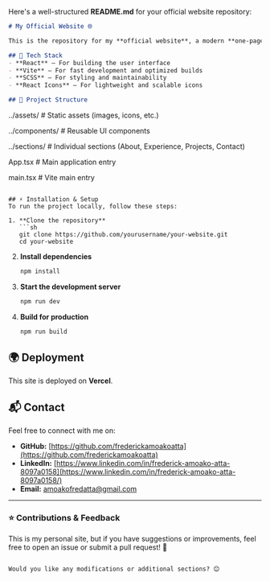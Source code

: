 Here's a well-structured **README.md** for your official website repository:

```markdown
# My Official Website 🌐

This is the repository for my **official website**, a modern **one-page site** built with **React** and **Vite**. The site showcases my work, experience, and projects in a sleek and responsive design.

## 🚀 Tech Stack
- **React** – For building the user interface
- **Vite** – For fast development and optimized builds
- **SCSS** – For styling and maintainability
- **React Icons** – For lightweight and scalable icons

## 📂 Project Structure
```

../assets/          # Static assets (images, icons, etc.)

../components/      # Reusable UI components

../sections/        # Individual sections (About, Experience, Projects, Contact)

App.tsx         # Main application entry

main.tsx        # Vite main entry
```

## ⚡ Installation & Setup
To run the project locally, follow these steps:

1. **Clone the repository**  
   ```sh
   git clone https://github.com/yourusername/your-website.git
   cd your-website
   ```

2. **Install dependencies**
   ```sh
   npm install
   ```

3. **Start the development server**
   ```sh
   npm run dev
   ```

4. **Build for production**
   ```sh
   npm run build
   ```

## 🌍 Deployment
This site is deployed on **Vercel**.

## 📬 Contact
Feel free to connect with me on:
- **GitHub:** [https://github.com/frederickamoakoatta](https://github.com/frederickamoakoatta)
- **LinkedIn:** [https://www.linkedin.com/in/frederick-amoako-atta-8097a0158](https://www.linkedin.com/in/frederick-amoako-atta-8097a0158/)
- **Email:** amoakofredatta@gmail.com

---

### ⭐️ Contributions & Feedback
This is my personal site, but if you have suggestions or improvements, feel free to open an issue or submit a pull request! 🚀
```

Would you like any modifications or additional sections? 😊